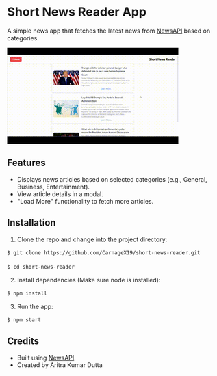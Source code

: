 # Short News Reader App

A simple news app that fetches the latest news from [NewsAPI](https://newsapi.org/) based on categories.

![DEMO](demo.gif)


## Features
- Displays news articles based on selected categories (e.g., General, Business, Entertainment).
- View article details in a modal.
- "Load More" functionality to fetch more articles.

## Installation 

1. Clone the repo and change into the project directory:

```bash
$ git clone https://github.com/CarnageX19/short-news-reader.git

$ cd short-news-reader
```


2. Install dependencies (Make sure node is installed):

```bash
$ npm install
```


3. Run the app:

```bash
$ npm start
```


## Credits
- Built using [NewsAPI](https://newsapi.org/).
- Created by Aritra Kumar Dutta